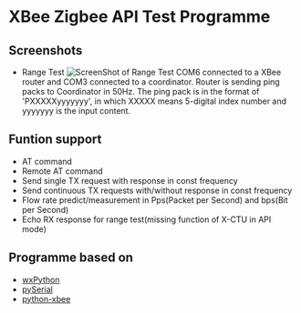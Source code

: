 
XBee Zigbee API Test Programme
==============================

Screenshots
------------------
* Range Test
![ScreenShot of Range Test](https://raw.github.com/matthewzhenggong/fiwt/master/XbeeZBS2Test/screenshot_range_test.png)
COM6 connected to a XBee router and COM3 connected to a coordinator.
Router is sending ping packs to Coordinator in 50Hz.
The ping pack is in the format of 'PXXXXXyyyyyyy', in which XXXXX means 5-digital index number and yyyyyyy is the input content.

Funtion support
----------------
- AT command
- Remote AT command
- Send single TX request with response in const frequency
- Send continuous TX requests with/without response in const frequency
- Flow rate predict/measurement in Pps(Packet per Second) and bps(Bit per Second)
- Echo RX response for range test(missing function of X-CTU in API mode)

Programme based on
------------------
* [wxPython](http://www.wxpython.org)
* [pySerial](http://pyserial.sourceforge.net)
* [python-xbee](http://code.google.com/p/python-xbee/)


